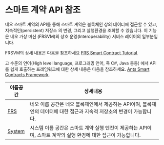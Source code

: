 # 스마트 계약 API 참조

네오 스마트 계약의 API를 통해 스마트 계약은 블록체인 상의 데이터에 접근할 수 있고, 지속적인(persistent) 저장소 의 변경, 그리고 실행환경을 조회할 수 있습니다. 이 기능은 네오 가상 머신 (FRSVM)의 상호 운영(Interoperability) 서비스 레이어의 일부분입니다.

FRSVM의 상세 내용은 다음을 참조하세요 [FRS Smart Contract Tutorial](tutorial.md).

고 수준의 언어(High level language, 프로그래밍 언어, 즉 C#, Java 등등) 에서 API를 쉽게 호출하는 프레임워크에 대한 상세 내용은 다음을 참조하세요.
[Ants Smart Contracts Framework](fw.md).


이름공간 | 상세내용 |
| ----------------------------- | ---------------------------------------- |
| [FRS](api/FRS.md) | 네오 이름 공간은 네오 블록체인에서 제공하는 API이며, 블록체인의 데이터에 대한 접근과 지속적 저장소의 변경이 가능합니다. |
| [System](api/system.md) | 시스템 이름 공간은 스마트 계약 실행 엔진이 제공하는 API이며, 스마트 계약의 실행 환경에 대한 접근이 가능합니다. |

